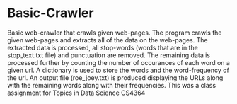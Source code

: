 # Basic-Crawler
Basic web-crawler that crawls given web-pages. The program crawls the given web-pages and extracts all of the data on the web-pages. The extracted data is processed, all stop-words (words that are in the stop_text.txt file) and punctuation are removed. The remaining data is processed further by counting the number of occurances of each word on a given url. A dictionary is used to store the words and the word-frequency of the url. An output file (roe_joey.txt) is produced displaying the URLs along with the remaining words along with their frequencies. This was a class assignment for Topics in Data Science CS4364
